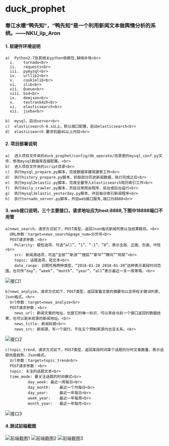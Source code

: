 # duck_prophet
### 春江水暖“鸭先知”，“鸭先知”是一个利用新闻文本做舆情分析的系统。——NKU_iip_Aron<br>

#### 1.	软硬件环境说明
    a)	Python2.7及其相关python依赖包,缺啥补啥<br>
      i.	tornado<br>
      ii.	requests<br>
      iii.	pymysql<br>
      iv.	urllib2<br>
      v.	cookielib<br>
      vi.	zlib<br>
      vii.	Queue<br>
      viii.	bs4<br>
      ix.	demjson<br>
      x.	textrank4zh<br>
      xi.	elasticsearch<br>
      xii.	jieba<br>

    b)	mysql，启动server<br>
    c)	elasticsearch-6.x以上，默认端口配置，启动elasticsearch<br>
    d)	elasticsearch 要求机器4G以上内存<br>



#### 2.	项目部署说明
    a)	进入项目文件夹的duck_prophet/config/db_operate/目录里的mysql_conf.py文件，修改mysql数据库连接配置。<br>
    b)	进入项目文件夹的script目录<br>
    c)	执行mysql_prepare.py脚本，完成数据库建库建表工作<br>
    d)	执行history_prepare.py脚本，抓取部分历史新闻数据，执行完成之后<br>
    e)	执行mysql2elastic.py脚本，完成全量导入elasticsearch简历索引工作<br>
    f)	执行daily_crawler.py脚本，开启日常爬虫程序，前台或后台运行<br>
    g)	执行mysql2elastic_yesterday.py脚本，开启每日索引新闻程序<br>
    h)	执行tornado_server.py脚本，开启web接口服务,端口为8888<br>


#### 3.	web接口说明，三个主要接口，请求地址应为host:8888,下图中18888端口不用管
    a)news_search，请求方式如下，POST类型，返回Json格式新闻列表以及结果数目。<br>
      URL参数：target=news_search&page_num=分页号<br>
      POST请求参数：<br>
        Polarity: 极性选项，可选“all”、“1”、“-1”、“0”，表示全部、正面、负面、中性<br>
        src: 新闻源选项，可选“全部”“新浪”“搜狐”“新华”“腾讯”“网易”<br>
        topic: 话题选项，短文本<br>
        date_range: 日期可用两种类型，“2018-01-20 2018-01-30”这种表示某段时间范围，也可传“day”，“week”，“month”，“year”，“all”表示最近一天一周等等。<br>
![接口1](https://github.com/xiaopangxia/duck_prophet/blob/master/images/pic_1.bmp)

    b)news_analyze，请求方式如下，POST类型，返回某篇文章的摘要句以及带权关键词列表，Json格式。<br>
      Url参数：target=news_analyze<br>
      POST请求参数：<br>
        news_url: 新闻文章的地址，也是它的唯一标识，可以来自与前一个接口返回的数据结果，也可以是未收录的新闻地址。<br>
        news_title: 新闻标题<br>
        news_src: 新闻源，写一个就行，不在五个预制来源内也没关系。<br>

![接口2](https://github.com/xiaopangxia/duck_prophet/blob/master/images/pic_2.bmp)

    c)topic_trend，请求方式如下，POST类型，返回某段时间某个话题的分时文章数量，表示话题热度趋势，Json格式。
      Url参数：target=topic_trend<br>
      POST请求参数：<br>
      topic: 关注的话题文本<br>
      time_mode: 要关注话题的时间模式<br>
              day_week:	最近一周每日<br>
              day_month:	最近一个月每日<br>
              day_year:		最近一年每日<br>
              week_year:	最近一年每周<br>
              month_year:	最近一年每月<br>
 ![接口3](https://github.com/xiaopangxia/duck_prophet/blob/master/images/pic_3.bmp)
 
 #### 4.测试前端截图
 ![前端截图1](https://github.com/xiaopangxia/duck_prophet/blob/master/images/screen_1.PNG)
 ![前端截图2](https://github.com/xiaopangxia/duck_prophet/blob/master/images/screen_2.PNG)
 ![前端截图3](https://github.com/xiaopangxia/duck_prophet/blob/master/images/screen_3.PNG)




